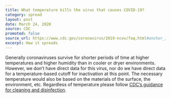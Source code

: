```yaml
---
title: What temperature kills the virus that causes COVID-19?
category: spread
layout: post
date: March 24, 2020
source: CDC
promoted: false
source_url: https://www.cdc.gov/coronavirus/2019-ncov/faq.html#anchor_1584386553767
excerpt: How it spreads
---
```


Generally coronaviruses survive for shorter periods of time at higher temperatures and higher humidity than in cooler or dryer environments. However, we don’t have direct data for this virus, nor do we have direct data for a temperature-based cutoff for inactivation at this point. The necessary temperature would also be based on the materials of the surface, the environment, etc. Regardless of temperature please follow [CDC’s guidance for cleaning and disinfection](https://www.cdc.gov/coronavirus/2019-ncov/prepare/protect-home.html).